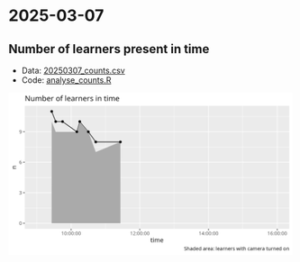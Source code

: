 # 2025-03-07

## Number of learners present in time

- Data: [20250307_counts.csv](20250307_counts.csv)
- Code: [analyse_counts.R](analyse_counts.R)

![Number of learners in time](n_learners_in_time.png)
